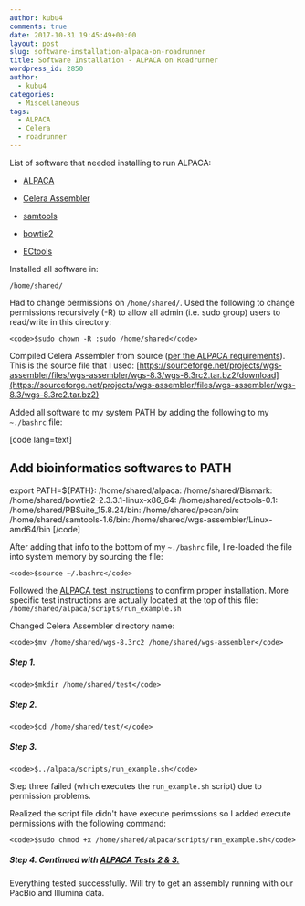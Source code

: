 ```yaml
---
author: kubu4
comments: true
date: 2017-10-31 19:45:49+00:00
layout: post
slug: software-installation-alpaca-on-roadrunner
title: Software Installation - ALPACA on Roadrunner
wordpress_id: 2850
author:
  - kubu4
categories:
  - Miscellaneous
tags:
  - ALPACA
  - Celera
  - roadrunner
---
```


List of software that needed installing to run ALPACA:





  * [ALPACA](httpss://github.com/VicugnaPacos/ALPACA)



  * [Celera Assembler](httpss://sourceforge.net/projects/wgs-assembler/files/wgs-assembler/wgs-8.3/)



  * [samtools](https://www.htslib.org/download/)



  * [bowtie2](httpss://sourceforge.net/projects/bowtie-bio/files/bowtie2/2.3.3.1/)



  * [ECtools](httpss://github.com/jgurtowski/ectools/releases)






Installed all software in:

`/home/shared/`

Had to change permissions on `/home/shared/`. Used the following to change permissions recursively (-R) to allow all admin (i.e. sudo group) users to read/write in this directory:


    
    <code>$sudo chown -R :sudo /home/shared</code>



Compiled Celera Assembler from source ([per the ALPACA requirements](httpss://github.com/VicugnaPacos/ALPACA#install-celera-assembler)). This is the source file that I used: [https://sourceforge.net/projects/wgs-assembler/files/wgs-assembler/wgs-8.3/wgs-8.3rc2.tar.bz2/download](https://sourceforge.net/projects/wgs-assembler/files/wgs-assembler/wgs-8.3/wgs-8.3rc2.tar.bz2)

Added all software to my system PATH by adding the following to my `~./bashrc` file:

[code lang=text]
## Add bioinformatics softwares to PATH

export PATH=${PATH}:
/home/shared/alpaca:
/home/shared/Bismark:
/home/shared/bowtie2-2.3.3.1-linux-x86_64:
/home/shared/ectools-0.1:
/home/shared/PBSuite_15.8.24/bin:
/home/shared/pecan/bin:
/home/shared/samtools-1.6/bin:
/home/shared/wgs-assembler/Linux-amd64/bin
[/code]

After adding that info to the bottom of my `~./bashrc` file, I re-loaded the file into system memory by sourcing the file:


    
    <code>$source ~/.bashrc</code>



Followed the [ALPACA test instructions](httpss://github.com/VicugnaPacos/ALPACA#test) to confirm proper installation. More specific test instructions are actually located at the top of this file: `/home/shared/alpaca/scripts/run_example.sh`

Changed Celera Assembler directory name:


    
    <code>$mv /home/shared/wgs-8.3rc2 /home/shared/wgs-assembler</code>





##### Step 1.




    
    <code>$mkdir /home/shared/test</code>





##### Step 2.




    
    <code>$cd /home/shared/test/</code>





##### Step 3.




    
    <code>$../alpaca/scripts/run_example.sh</code>



Step three failed (which executes the `run_example.sh` script) due to permission problems.

Realized the script file didn't have execute perimssions so I added execute permissions with the following command:


    
    <code>$sudo chmod +x /home/shared/alpaca/scripts/run_example.sh</code>





##### Step 4. Continued with [ALPACA Tests 2 & 3.](httpss://github.com/VicugnaPacos/ALPACA#test)



Everything tested successfully. Will try to get an assembly running with our PacBio and Illumina data.
